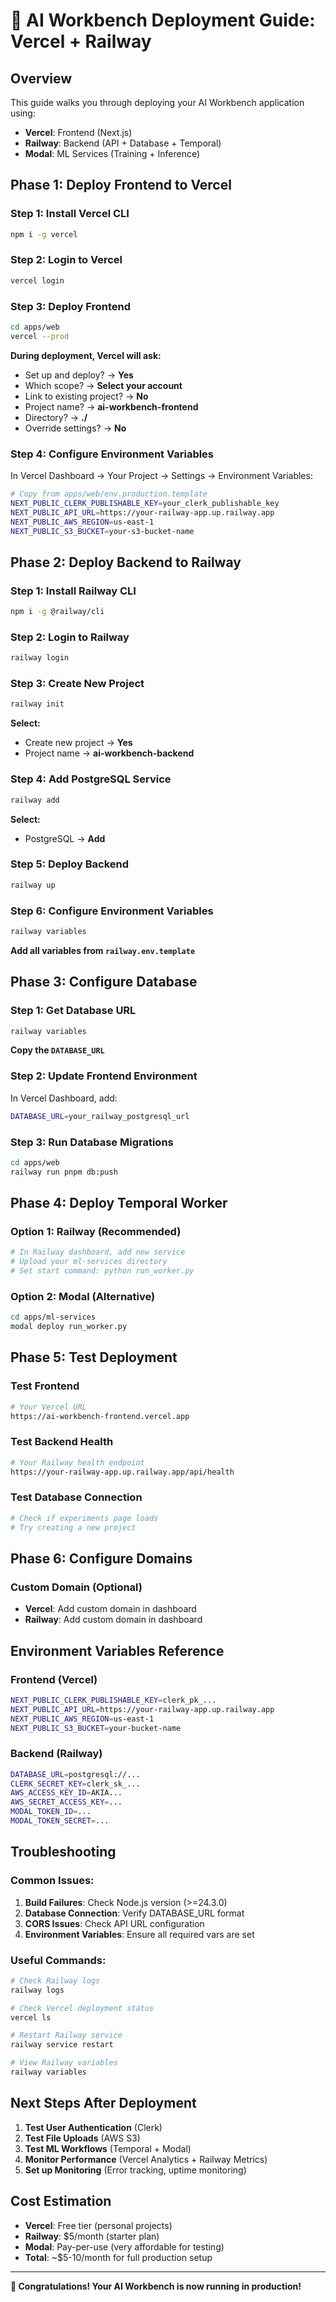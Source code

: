 # 🚀 AI Workbench Deployment Guide: Vercel + Railway

## **Overview**
This guide walks you through deploying your AI Workbench application using:
- **Vercel**: Frontend (Next.js)
- **Railway**: Backend (API + Database + Temporal)
- **Modal**: ML Services (Training + Inference)

## **Phase 1: Deploy Frontend to Vercel**

### **Step 1: Install Vercel CLI**
```bash
npm i -g vercel
```

### **Step 2: Login to Vercel**
```bash
vercel login
```

### **Step 3: Deploy Frontend**
```bash
cd apps/web
vercel --prod
```

**During deployment, Vercel will ask:**
- Set up and deploy? → **Yes**
- Which scope? → **Select your account**
- Link to existing project? → **No**
- Project name? → **ai-workbench-frontend**
- Directory? → **./**
- Override settings? → **No**

### **Step 4: Configure Environment Variables**
In Vercel Dashboard → Your Project → Settings → Environment Variables:

```bash
# Copy from apps/web/env.production.template
NEXT_PUBLIC_CLERK_PUBLISHABLE_KEY=your_clerk_publishable_key
NEXT_PUBLIC_API_URL=https://your-railway-app.up.railway.app
NEXT_PUBLIC_AWS_REGION=us-east-1
NEXT_PUBLIC_S3_BUCKET=your-s3-bucket-name
```

## **Phase 2: Deploy Backend to Railway**

### **Step 1: Install Railway CLI**
```bash
npm i -g @railway/cli
```

### **Step 2: Login to Railway**
```bash
railway login
```

### **Step 3: Create New Project**
```bash
railway init
```

**Select:**
- Create new project → **Yes**
- Project name → **ai-workbench-backend**

### **Step 4: Add PostgreSQL Service**
```bash
railway add
```

**Select:**
- PostgreSQL → **Add**

### **Step 5: Deploy Backend**
```bash
railway up
```

### **Step 6: Configure Environment Variables**
```bash
railway variables
```

**Add all variables from `railway.env.template`**

## **Phase 3: Configure Database**

### **Step 1: Get Database URL**
```bash
railway variables
```

**Copy the `DATABASE_URL`**

### **Step 2: Update Frontend Environment**
In Vercel Dashboard, add:
```bash
DATABASE_URL=your_railway_postgresql_url
```

### **Step 3: Run Database Migrations**
```bash
cd apps/web
railway run pnpm db:push
```

## **Phase 4: Deploy Temporal Worker**

### **Option 1: Railway (Recommended)**
```bash
# In Railway dashboard, add new service
# Upload your ml-services directory
# Set start command: python run_worker.py
```

### **Option 2: Modal (Alternative)**
```bash
cd apps/ml-services
modal deploy run_worker.py
```

## **Phase 5: Test Deployment**

### **Test Frontend**
```bash
# Your Vercel URL
https://ai-workbench-frontend.vercel.app
```

### **Test Backend Health**
```bash
# Your Railway health endpoint
https://your-railway-app.up.railway.app/api/health
```

### **Test Database Connection**
```bash
# Check if experiments page loads
# Try creating a new project
```

## **Phase 6: Configure Domains**

### **Custom Domain (Optional)**
- **Vercel**: Add custom domain in dashboard
- **Railway**: Add custom domain in dashboard

## **Environment Variables Reference**

### **Frontend (Vercel)**
```bash
NEXT_PUBLIC_CLERK_PUBLISHABLE_KEY=clerk_pk_...
NEXT_PUBLIC_API_URL=https://your-railway-app.up.railway.app
NEXT_PUBLIC_AWS_REGION=us-east-1
NEXT_PUBLIC_S3_BUCKET=your-bucket-name
```

### **Backend (Railway)**
```bash
DATABASE_URL=postgresql://...
CLERK_SECRET_KEY=clerk_sk_...
AWS_ACCESS_KEY_ID=AKIA...
AWS_SECRET_ACCESS_KEY=...
MODAL_TOKEN_ID=...
MODAL_TOKEN_SECRET=...
```

## **Troubleshooting**

### **Common Issues:**
1. **Build Failures**: Check Node.js version (>=24.3.0)
2. **Database Connection**: Verify DATABASE_URL format
3. **CORS Issues**: Check API URL configuration
4. **Environment Variables**: Ensure all required vars are set

### **Useful Commands:**
```bash
# Check Railway logs
railway logs

# Check Vercel deployment status
vercel ls

# Restart Railway service
railway service restart

# View Railway variables
railway variables
```

## **Next Steps After Deployment**

1. **Test User Authentication** (Clerk)
2. **Test File Uploads** (AWS S3)
3. **Test ML Workflows** (Temporal + Modal)
4. **Monitor Performance** (Vercel Analytics + Railway Metrics)
5. **Set up Monitoring** (Error tracking, uptime monitoring)

## **Cost Estimation**

- **Vercel**: Free tier (personal projects)
- **Railway**: $5/month (starter plan)
- **Modal**: Pay-per-use (very affordable for testing)
- **Total**: ~$5-10/month for full production setup

---

**🎉 Congratulations! Your AI Workbench is now running in production!**
